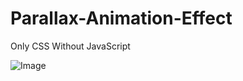# Parallax-Animation-Effect
Only CSS Without JavaScript

![Image](https://github.com/user-attachments/assets/675d3015-1b30-4484-b51c-06dbdcfd96ac)
